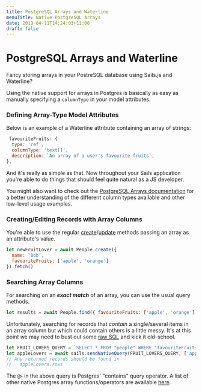 ```yaml
---
title: PostgreSQL Arrays and Waterline
menuTitle: Native PostgreSQL Arrays
date: 2019-04-11T14:24:03+11:00
draft: false
---
```


# PostgreSQL Arrays and Waterline

Fancy storing arrays in your PostreSQL database using Sails.js and Waterline?

Using the native support for arrays in Postgres is basically as easy as manually specifying a `columnType` in your model attributes.

### Defining Array-Type Model Attributes
Below is an example of a Waterline attribute containing an array of strings:
```js
 favouriteFruits: {
  type: 'ref',
  columnType: 'text[]',
  description: `An array of a user's favourite fruits`,
},
```

And it's really as simple as that. Now throughout your Sails application you're able to do things that should feel quite natural as a JS developer.

You might also want to check out the [PostgreSQL Arrays documentation](https://www.postgresql.org/docs/10/arrays.html)
for a better understanding of the different column types available and other low-level usage examples.

### Creating/Editing Records with Array Columns
You're able to use the regular [create](https://sailsjs.com/documentation/reference/waterline-orm/models/create)/[update](https://sailsjs.com/documentation/reference/waterline-orm/models/update) methods passing an array as an attribute's value.
```js
let newFruitLover = await People.create({
  name: 'Bob',
  favouriteFruits: ['apple', 'orange']
}).fetch()
```

### Searching Array Columns
For searching on an ***exact match*** of an array, you can use the usual query methods.
```js
let results = await People.find({ favouriteFruits: ['apple', 'orange'] })
```

Unfortunately, searching for records that *contain* a single/several items in an array column but which could contain others is a little messy.
It's at this point we may need to bust out some [raw SQL](https://sailsjs.com/documentation/reference/waterline-orm/datastores/send-native-query) and kick it old-school.
```js
let FRUIT_LOVERS_QUERY = `SELECT * FROM "people" WHERE "favouriteFruits" @> $1`;
let appleLovers = await sails.sendNativeQuery(FRUIT_LOVERS_QUERY, ['apple']);
// Any returned records should be found in
//   appleLovers.rows
```
The `@>` in the above query is Postgres' "contains" query operator. A list of other native Postgres array functions/operators are available [here](https://www.postgresql.org/docs/10/functions-array.html).
